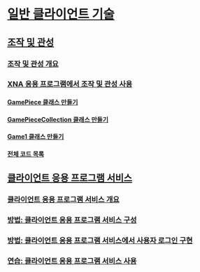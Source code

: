 # [일반 클라이언트 기술](index.md)
## [조작 및 관성](manipulations-and-inertia.md)
### [조작 및 관성 개요](manipulations-and-inertia-overview.md)
### [XNA 응용 프로그램에서 조작 및 관성 사용](use-manipulations-and-inertia-in-an-xna-application.md)
#### [GamePiece 클래스 만들기](creating-the-gamepiece-class.md)
#### [GamePieceCollection 클래스 만들기](creating-the-gamepiececollection-class.md)
#### [Game1 클래스 만들기](creating-the-game1-class.md)
#### [전체 코드 목록](full-code-listings.md)
## [클라이언트 응용 프로그램 서비스](client-application-services.md)
### [클라이언트 응용 프로그램 서비스 개요](client-application-services-overview.md)
### [방법: 클라이언트 응용 프로그램 서비스 구성](how-to-configure-client-application-services.md)
### [방법: 클라이언트 응용 프로그램 서비스에서 사용자 로그인 구현](how-to-implement-user-login-with-client-application-services.md)
### [연습: 클라이언트 응용 프로그램 서비스 사용](walkthrough-using-client-application-services.md)
